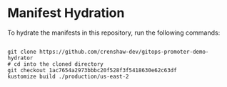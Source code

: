 
# Manifest Hydration

To hydrate the manifests in this repository, run the following commands:

```shell

git clone https://github.com/crenshaw-dev/gitops-promoter-demo-hydrator
# cd into the cloned directory
git checkout 1ac7654a2973bbbc20f528f3f5418630e62c63df
kustomize build ./production/us-east-2
```